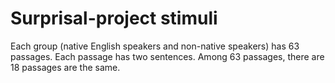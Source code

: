 # Surprisal-project stimuli
Each group (native English speakers and non-native speakers) has 63 passages. Each passage has two sentences. Among 63 passages, there are 18 passages are the same.
